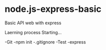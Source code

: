 # node.js-express-basic
Basic API web with express

Laerning process
Starting...

-Git
-npm init
-.gitignore
-Test
-express
